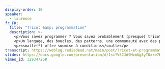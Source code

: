 ```yaml
---
display-order: 10
speaker:
  - laurence
fr_FR:
  title: "Tricot &amp; programmation"
  description: >-
    <p>Vous savez programmer ? Vous savez probablement (presque) tricoter&#8239;* !</p>
    <p>Un langage, des boucles, des patterns, une communauté avec des projets open source, ça ne vous rappelle rien ? La logique de programmation et du tricot ne sont pas si différentes !</p>
    <p><small>(*) offre soumise à conditions</small></p>
transcript: https://weblog.redisdead.net/main/post/Tricot-et-programmation
slides: https://docs.google.com/presentation/d/1siYVSCJd9MzmUg3yTUxre7KEarQHjQ46rhsN5AA9if4/edit
vimeo_id: 329347268
---
```

